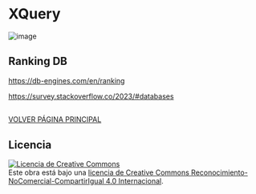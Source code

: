 # XQuery


![image](https://github.com/profeMelola/LM-06-2023-24/assets/91023374/43499f3e-78b7-4998-b2ea-11a6acee5eee)


## Ranking DB

https://db-engines.com/en/ranking

https://survey.stackoverflow.co/2023/#databases

##

[VOLVER PÁGINA PRINCIPAL](https://github.com/profeMelola/LM-00-2023-24)


## Licencia

<a rel="license" href="http://creativecommons.org/licenses/by-nc-sa/4.0/"><img alt="Licencia de Creative Commons" style="border-width:0" src="https://i.creativecommons.org/l/by-nc-sa/4.0/88x31.png" /></a><br />Este obra está bajo una <a rel="license" href="http://creativecommons.org/licenses/by-nc-sa/4.0/">licencia de Creative Commons Reconocimiento-NoComercial-CompartirIgual 4.0 Internacional</a>.
